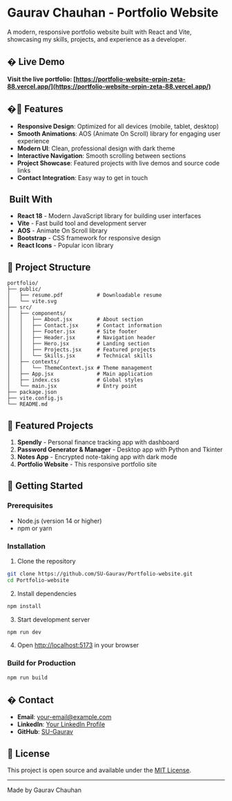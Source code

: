 # Gaurav Chauhan - Portfolio Website

A modern, responsive portfolio website built with React and Vite, showcasing my skills, projects, and experience as a developer.

## � Live Demo

**Visit the live portfolio: [https://portfolio-website-orpin-zeta-88.vercel.app/](https://portfolio-website-orpin-zeta-88.vercel.app/)**

## �🌟 Features

- **Responsive Design**: Optimized for all devices (mobile, tablet, desktop)
- **Smooth Animations**: AOS (Animate On Scroll) library for engaging user experience
- **Modern UI**: Clean, professional design with dark theme
- **Interactive Navigation**: Smooth scrolling between sections
- **Project Showcase**: Featured projects with live demos and source code links
- **Contact Integration**: Easy way to get in touch

## ️ Built With

- **React 18** - Modern JavaScript library for building user interfaces
- **Vite** - Fast build tool and development server
- **AOS** - Animate On Scroll library
- **Bootstrap** - CSS framework for responsive design
- **React Icons** - Popular icon library

## 📱 Project Structure

```
portfolio/
├── public/
│   ├── resume.pdf           # Downloadable resume
│   └── vite.svg
├── src/
│   ├── components/
│   │   ├── About.jsx        # About section
│   │   ├── Contact.jsx      # Contact information
│   │   ├── Footer.jsx       # Site footer
│   │   ├── Header.jsx       # Navigation header
│   │   ├── Hero.jsx         # Landing section
│   │   ├── Projects.jsx     # Featured projects
│   │   └── Skills.jsx       # Technical skills
│   ├── contexts/
│   │   └── ThemeContext.jsx # Theme management
│   ├── App.jsx              # Main application
│   ├── index.css            # Global styles
│   └── main.jsx             # Entry point
├── package.json
├── vite.config.js
└── README.md
```

## 🎯 Featured Projects

1. **Spendly** - Personal finance tracking app with dashboard
2. **Password Generator & Manager** - Desktop app with Python and Tkinter
3. **Notes App** - Encrypted note-taking app with dark mode
4. **Portfolio Website** - This responsive portfolio site

## 🚀 Getting Started

### Prerequisites
- Node.js (version 14 or higher)
- npm or yarn

### Installation

1. Clone the repository
```bash
git clone https://github.com/SU-Gaurav/Portfolio-website.git
cd Portfolio-website
```

2. Install dependencies
```bash
npm install
```

3. Start development server
```bash
npm run dev
```

4. Open [http://localhost:5173](http://localhost:5173) in your browser

### Build for Production

```bash
npm run build
```

## � Contact

- **Email**: [your-email@example.com](mailto:your-email@example.com)
- **LinkedIn**: [Your LinkedIn Profile](https://linkedin.com/in/your-profile)
- **GitHub**: [SU-Gaurav](https://github.com/SU-Gaurav)

## 📄 License

This project is open source and available under the [MIT License](LICENSE).

---

Made by Gaurav Chauhan
